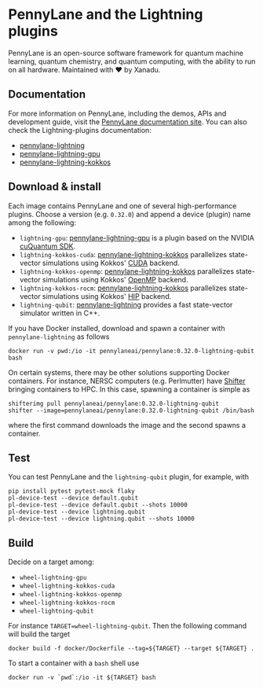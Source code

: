 # PennyLane and the Lightning plugins

PennyLane is an open-source software framework for quantum machine learning, quantum chemistry, and quantum computing, with the ability to run on all hardware. Maintained with ❤️ by Xanadu.

## Documentation

For more information on PennyLane, including the demos, APIs and development guide, visit the [PennyLane documentation site](https://pennylane.ai/).
You can also check the Lightning-plugins documentation:

- [pennylane-lightning](https://docs.pennylane.ai/projects/lightning/en/stable/)
- [pennylane-lightning-gpu](https://docs.pennylane.ai/projects/lightning-gpu/en/stable/)
- [pennylane-lightning-kokkos](https://docs.pennylane.ai/projects/lightning-kokkos/en/latest/)

## Download & install

Each image contains PennyLane and one of several high-performance plugins.
Choose a version (e.g. `0.32.0`) and append a device (plugin) name among the following:

- `lightning-gpu`: [pennylane-lightning-gpu](https://github.com/PennyLaneAI/pennylane-lightning-gpu) is a plugin based on the NVIDIA [cuQuantum SDK](https://developer.nvidia.com/cuquantum-sdk).
- `lightning-kokkos-cuda`: [pennylane-lightning-kokkos](https://github.com/PennyLaneAI/pennylane-lightning#lightning-kokkos-installation) parallelizes state-vector simulations using Kokkos' [CUDA](https://developer.nvidia.com/cuda-toolkit) backend.
- `lightning-kokkos-openmp`: [pennylane-lightning-kokkos](https://github.com/PennyLaneAI/pennylane-lightning#lightning-kokkos-installation) parallelizes state-vector simulations using Kokkos' [OpenMP](https://www.openmp.org/) backend.
- `lightning-kokkos-rocm`: [pennylane-lightning-kokkos](https://github.com/PennyLaneAI/pennylane-lightning#lightning-kokkos-installation) parallelizes state-vector simulations using Kokkos' [HIP](https://docs.amd.com/projects/HIP/en/docs-5.3.0/index.html) backend.
- `lightning-qubit`: [pennylane-lightning](https://github.com/PennyLaneAI/pennylane-lightning) provides a fast state-vector simulator written in C++.

If you have Docker installed, download and spawn a container with `pennylane-lightning` as follows

```shell
docker run -v pwd:/io -it pennylaneai/pennylane:0.32.0-lightning-qubit bash
```

On certain systems, there may be other solutions supporting Docker containers.
For instance, NERSC computers (e.g. Perlmutter) have [Shifter](https://docs.nersc.gov/development/shifter/) bringing containers to HPC.
In this case, spawning a container is simple as

```shell
shifterimg pull pennylaneai/pennylane:0.32.0-lightning-qubit
shifter --image=pennylaneai/pennylane:0.32.0-lightning-qubit /bin/bash
```

where the first command downloads the image and the second spawns a container.

## Test

You can test PennyLane and the `lightning-qubit` plugin, for example, with

```shell
pip install pytest pytest-mock flaky
pl-device-test --device default.qubit
pl-device-test --device default.qubit --shots 10000
pl-device-test --device lightning.qubit
pl-device-test --device lightning.qubit --shots 10000
```

## Build

Decide on a target among:

- `wheel-lightning-gpu`
- `wheel-lightning-kokkos-cuda`
- `wheel-lightning-kokkos-openmp`
- `wheel-lightning-kokkos-rocm`
- `wheel-lightning-qubit`

For instance `TARGET=wheel-lightning-qubit`.
Then the following command will build the target

```shell
docker build -f docker/Dockerfile --tag=${TARGET} --target ${TARGET} .
```

To start a container with a `bash` shell use

```shell
docker run -v `pwd`:/io -it ${TARGET} bash
```
